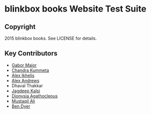 # blinkbox books Website Test Suite

## Copyright
2015 blinkbox books. See LICENSE for details.

## Key Contributors
* [Gabor Major](https://github.com/goobemaster)
* [Chandra Kummeta](https://github.com/ckummeta)
* [Alex Ikhelis](https://github.com/aikhelis)
* [Alex Andrews](https://github.com/conatus)
* Dhaval Thakkar
* [Jagdeep Kalsi](https://github.com/jkalsi)
* [Dionysia Agathocleous](https://github.com/dionysiaA)
* [Mustaqil Ali](https://github.com/muz)
* [Ben Dyer](https://github.com/bdyer)
